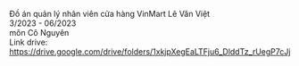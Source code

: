 Đồ án quản lý nhân viên cửa hàng VinMart Lê Văn Việt
<br>
3/2023 - 06/2023
<br>
môn Cô Nguyên
<br>
Link drive: https://drive.google.com/drive/folders/1xkjpXegEaLTFju6_DlddTz_rUegP7cJj
